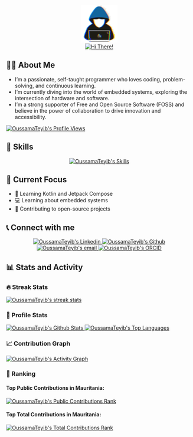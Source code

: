 <!--
**OussamaTeyib/OussamaTeyib** is a ✨ _special_ ✨ repository because its `README.md` (this file) appears on your GitHub profile.
-->
<div align="center" >
  <img alt="About Me" src="https://github.com/OussamaTeyib/OussamaTeyib/blob/main/assets/about_me.gif" width=100px/>
  <br/>
  <!-- https://github.com/denvercoder1/readme-typing-svg -->
  <a href="https://github.com/denvercoder1/readme-typing-svg">
    <img alt="Hi There!" src="https://readme-typing-svg.herokuapp.com/?font=Righteous&size=35&center=true&vCenter=true&width=500&height=70&duration=4000&lines=Hi+There!+👋;"/>
  </a>
</div>

<h2>🙋🏻 About Me</h2>

- I’m a passionate, self-taught programmer who loves coding, problem-solving, and continuous learning.
- I’m currently diving into the world of embedded systems, exploring the intersection of hardware and software.
- I’m a strong supporter of Free and Open Source Software (FOSS) and believe in the power of collaboration to drive innovation and accessibility.

<!-- https://github.com/antonkomarev/github-profile-views-counter -->
<a href="https://github.com/antonkomarev/github-profile-views-counter">
  <img alt="OussamaTeyib's Profile Views" src="https://komarev.com/ghpvc/?username=OussamaTeyib&style=for-the-badge"/>
</a>

<h2>🧠 Skills</h2>

<!-- https://github.com/ixrzr/skills-icons -->
<div align="center">
  <a href="https://github.com/ixrzr/skills-icons">
    <img alt="OussamaTeyib's Skills" src="https://skills-icons.vercel.app/api/icons?i=c,kotlin,python,java,matlab,android,jetpackcompose,raylib,raygui,box2d,windows,arduino,html,css,markdown,latex,xml,json,yaml,toml,git,github,vercel,githubactions,dependabot,renovate,pull,gnu,llvm,cmake,gradle,curl,7zip,apktool,magisk,msys2,cmder,notepadplusplus,androidstudio,visualstudiocode"/>
  </a>
</div>
  
<h2>🎯 Current Focus</h2>

- 📱 Learning Kotlin and Jetpack Compose
- 💻 Learning about embedded systems
- 🤝 Contributing to open-source projects

<h2>📞 Connect with me</h2>

<div align="center">
  <a href="https://linkedin.com/in/OussamaTeyib">
    <img alt="OussamaTeyib's Linkedin" title="Linkedin" src="https://img.shields.io/badge/LinkedIn-0077B5?style=for-the-badge&logo=linkedin&logoColor=white"/>
  </a>
  <a href="https://github.com/OussamaTeyib">
    <img alt="OussamaTeyib's Github" title="Github" src="https://img.shields.io/badge/GitHub-181717?style=for-the-badge&logo=github&logoColor=white"/>
  </a>
  <a href="mailto:oussama.teyib@gmail.com">
    <img alt="OussamaTeyib's email" title="email" src="https://img.shields.io/badge/Gmail-EA4335?style=for-the-badge&logo=gmail&logoColor=white"/>
  </a>
  <a href="https://orcid.org/0009-0008-0248-1545">
    <img alt="OussamaTeyib's ORCID" title="ORCID" src="https://img.shields.io/badge/ORCID-A6CE39?style=for-the-badge&logo=orcid&logoColor=white"/>
  </a>
</div>

<h2>📊 Stats and Activity</h2>
<!--
To include private stats (especially detailed stats) and to improve perfromance, it is recommended to deploy your own instances.
For Streak Stats, GitHub Stats, and Activity Graph, private stats are shown by default (without own deployment) if "Private contributions" in "Contribution settings" is turned on.
-->

<h3>🔥 Streak Stats</h3>

<!-- https://github.com/DenverCoder1/github-readme-streak-stats -->
<a href="https://github.com/DenverCoder1/github-readme-streak-stats">
  <picture>
    <source media="(prefers-color-scheme: dark)" srcset="https://github-readme-streak-stats-oussamateyib.vercel.app/?user=OussamaTeyib&hide_border=true&theme=tokyonight">
    <source media="(prefers-color-scheme: light)" srcset="https://github-readme-streak-stats-oussamateyib.vercel.app/?user=OussamaTeyib&hide_border=true&theme=default">
    <img alt="OussamaTeyib's streak stats" src="https://github-readme-streak-stats-oussamateyib.vercel.app/?user=OussamaTeyib&hide_border=true&theme=default" />
  </picture>
</a>

<h3>👤 Profile Stats</h3>

<!-- https://github.com/anuraghazra/github-readme-stats -->
<a href="https://github.com/anuraghazra/github-readme-stats">
  <picture>
    <source media="(prefers-color-scheme: dark)" srcset="https://github-readme-stats-oussamateyib.vercel.app/api/?username=OussamaTeyib&show_icons=true&include_all_commits=true&count_private=true&hide_border=true&theme=tokyonight">
    <source media="(prefers-color-scheme: light)" srcset="https://github-readme-stats-oussamateyib.vercel.app/api/?username=OussamaTeyib&show_icons=true&include_all_commits=true&count_private=true&hide_border=true&theme=default">
    <img alt="OussamaTeyib's Github Stats" src="https://github-readme-stats-oussamateyib.vercel.app/api/?username=OussamaTeyib&show_icons=true&include_all_commits=true&count_private=true&hide_border=true&theme=default" />
  </picture>
</a>
<a href="https://github.com/anuraghazra/github-readme-stats">
  <picture>
    <source media="(prefers-color-scheme: dark)" srcset="https://github-readme-stats-oussamateyib.vercel.app/api/top-langs/?username=OussamaTeyib&langs_count=8&layout=compact&hide_border=true&theme=tokyonight&exclude_repo=github-readme-streak-stats">
    <source media="(prefers-color-scheme: light)" srcset="https://github-readme-stats-oussamateyib.vercel.app/api/top-langs/?username=OussamaTeyib&langs_count=8&layout=compact&hide_border=true&theme=tokyonight-duo&exclude_repo=github-readme-streak-stats">
    <img alt="OussamaTeyib's Top Languages" src="https://github-readme-stats-oussamateyib.vercel.app/api/top-langs/?username=OussamaTeyib&langs_count=8&layout=compact&hide_border=true&theme=tokyonight-duo&exclude_repo=github-readme-streak-stats" />
  </picture>
</a>

<h3>📈 Contribution Graph</h3>
  
<!-- https://github.com/ashutosh00710/github-readme-activity-graph -->
<a href="https://github.com/ashutosh00710/github-readme-activity-graph">
  <picture>
    <source media="(prefers-color-scheme: dark)" srcset="https://github-readme-activity-graph-oussamateyib.vercel.app/graph/?username=OussamaTeyib&hide_border=true&theme=tokyo-night">
    <source media="(prefers-color-scheme: light)" srcset="https://github-readme-activity-graph-oussamateyib.vercel.app/graph/?username=OussamaTeyib&hide_border=true&theme=github-light">
    <img alt="OussamaTeyib's Activity Graph" src="https://github-readme-activity-graph-oussamateyib.vercel.app/graph/?username=OussamaTeyib&hide_border=true&theme=github-light" />
  </picture>
</a>

<h3>🥇 Ranking</h3>

<h4>Top Public Contributions in Mauritania:</h4>
<a href="https://committers.top/mauritania_public">
  <img alt="OussamaTeyib's Public Contributions Rank" src="https://user-badge.committers.top/mauritania_public/OussamaTeyib.svg"/>
</a>
<h4>Top Total Contributions in Mauritania:</h4>
<a href="https://committers.top/mauritania_private">
  <img alt="OussamaTeyib's Total Contributions Rank" src="https://user-badge.committers.top/mauritania_private/OussamaTeyib.svg"/>
</a>
